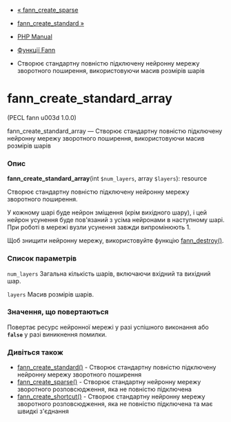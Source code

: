 - [« fann_create_sparse](function.fann-create-sparse.md)
- [fann_create_standard »](function.fann-create-standard.md)

- [PHP Manual](index.md)
- [Функції Fann](ref.fann.md)
- Створює стандартну повністю підключену нейронну мережу зворотного
поширення, використовуючи масив розмірів шарів

# fann_create_standard_array

(PECL fann u003d 1.0.0)

fann_create_standard_array — Створює стандартну повністю підключену
нейронну мережу зворотного поширення, використовуючи масив розмірів
шарів

### Опис

**fann_create_standard_array**(int `$num_layers`, array `$layers`):
resource

Створює стандартну повністю підключену нейронну мережу зворотного
поширення.

У кожному шарі буде нейрон зміщення (крім вихідного шару), і цей
нейрон усунення буде пов'язаний з усіма нейронами в наступному шарі. При
роботі в мережі вузли усунення завжди випромінюють 1.

Щоб знищити нейронну мережу, використовуйте функцію
[fann_destroy()](function.fann-destroy.md).

### Список параметрів

`num_layers`
Загальна кількість шарів, включаючи вхідний та вихідний шар.

`layers`
Масив розмірів шарів.

### Значення, що повертаються

Повертає ресурс нейронної мережі у разі успішного виконання або
**`false`** у разі виникнення помилки.

### Дивіться також

- [fann_create_standard()](function.fann-create-standard.md) -
Створює стандартну повністю підключену нейронну мережу зворотного
поширення
- [fann_create_sparse()](function.fann-create-sparse.md) - Створює
стандартну нейронну мережу зворотного розповсюдження, яка не
повністю підключена
- [fann_create_shortcut()](function.fann-create-shortcut.md) -
Створює стандартну нейронну мережу зворотного розповсюдження,
яка не повністю підключена та має швидкі з'єднання
